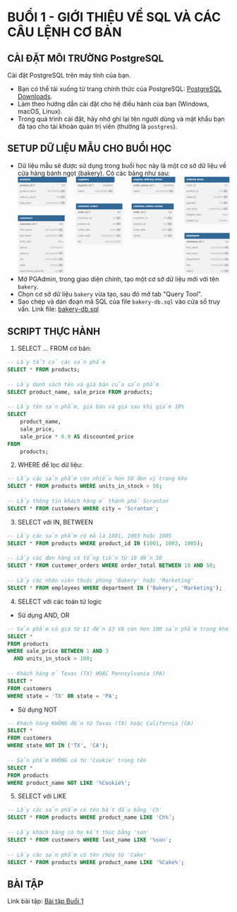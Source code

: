 # BUỔI 1 - GIỚI THIỆU VỀ SQL VÀ CÁC CÂU LỆNH CƠ BẢN

## CÀI ĐẶT MÔI TRƯỜNG PostgreSQL

Cài đặt PostgreSQL trên máy tính của bạn. 
- Bạn có thể tải xuống từ trang chính thức của PostgreSQL: [PostgreSQL Downloads](https://www.postgresql.org/download/).
- Làm theo hướng dẫn cài đặt cho hệ điều hành của bạn (Windows, macOS, Linux).
- Trong quá trình cài đặt, hãy nhớ ghi lại tên người dùng và mật khẩu bạn đã tạo cho tài khoản quản trị viên (thường là `postgres`).

## SETUP DỮ LIỆU MẪU CHO BUỔI HỌC
- Dữ liệu mẫu sẽ được sử dụng trong buổi học này là một cơ sở dữ liệu về cửa hàng bánh ngọt (bakery). Có các bảng như sau:
![image](../static/images/bakery-db.png)
- Mở PGAdmin, trong giao diện chính, tạo một cơ sở dữ liệu mới với tên `bakery`.
- Chọn cơ sở dữ liệu `bakery` vừa tạo, sau đó mở tab "Query Tool".
- Sao chép và dán đoạn mã SQL của file `bakery-db.sql` vào cửa sổ truy vấn. Link file: [bakery-db.sql](./bakery-db.sql)

## SCRIPT THỰC HÀNH
1. SELECT ... FROM cơ bản:
```sql
-- Lấy tất cả các sản phẩm
SELECT * FROM products;

-- Lấy danh sách tên và giá bán của sản phẩm
SELECT product_name, sale_price FROM products;

-- Lấy tên sản phẩm, giá bán và giá sau khi giảm 10%
SELECT 
    product_name, 
    sale_price, 
    sale_price * 0.9 AS discounted_price
FROM 
    products;
```

2. WHERE để lọc dữ liệu:
```sql
-- Lấy các sản phẩm còn nhiều hơn 50 đơn vị trong kho
SELECT * FROM products WHERE units_in_stock > 50;

-- Lấy thông tin khách hàng ở thành phố Scranton
SELECT * FROM customers WHERE city = 'Scranton';
```

3. SELECT với IN, BETWEEN
```sql
-- Lấy các sản phẩm có mã là 1001, 1003 hoặc 1005
SELECT * FROM products WHERE product_id IN (1001, 1003, 1005);

-- Lấy các đơn hàng có tổng tiền từ 10 đến 50
SELECT * FROM customer_orders WHERE order_total BETWEEN 10 AND 50;

-- Lấy các nhân viên thuộc phòng 'Bakery' hoặc 'Marketing'
SELECT * FROM employees WHERE department IN ('Bakery', 'Marketing');
```

4. SELECT với các toán tử logic
- Sử dụng AND, OR
```sql
-- Sản phẩm có giá từ $1 đến $3 VÀ còn hơn 100 sản phẩm trong kho
SELECT * 
FROM products 
WHERE sale_price BETWEEN 1 AND 3 
  AND units_in_stock > 100;

-- Khách hàng ở Texas (TX) HOẶC Pennsylvania (PA)
SELECT *
FROM customers
WHERE state = 'TX' OR state = 'PA';
```
- Sử dụng NOT
```sql
-- Khách hàng KHÔNG đến từ Texas (TX) hoặc California (CA)
SELECT *
FROM customers
WHERE state NOT IN ('TX', 'CA');

-- Sản phẩm KHÔNG có từ 'Cookie' trong tên
SELECT *
FROM products
WHERE product_name NOT LIKE '%Cookie%';

```

5. SELECT với LIKE
```sql
-- Lấy các sản phẩm có tên bắt đầu bằng 'Ch'
SELECT * FROM products WHERE product_name LIKE 'Ch%';

-- Lấy khách hàng có họ kết thúc bằng 'son'
SELECT * FROM customers WHERE last_name LIKE '%son';

-- Lấy các sản phẩm có tên chứa từ 'Cake'
SELECT * FROM products WHERE product_name LIKE '%Cake%';
```

## BÀI TẬP
Link bài tập: [Bài tập Buổi 1](https://forms.gle/9JwXXDwZwhWeggxo9)